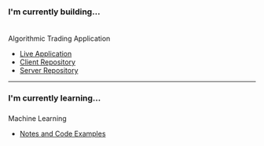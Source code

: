 

### I'm currently building...

<div style="padding-top: 6px;">
    <p style="margin-bottom: 2px !important;">Algorithmic Trading Application</p>
</div>

<ul>
    <li>
        <a href="https://trading.robertjosephwayne.com/">Live Application</a>
    </li>
    <li>
        <a href="https://github.com/robertjosephwayne/financial-dashboard-client">Client Repository</a>
    </li>
    <li>
        <a href="https://github.com/robertjosephwayne/financial-dashboard-api">Server Repository</a>
    </li>
</ul>


---

### I'm currently learning...

<div style="padding-top: 6px;">Machine Learning</div>

<ul>
    <li>
        <a href="https://github.com/robertjosephwayne/machine-learning">Notes and Code Examples</a>
    </li>
</ul>